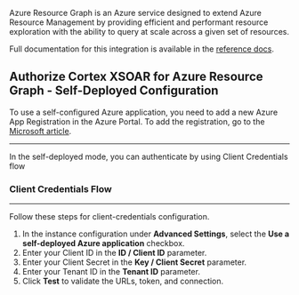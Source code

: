 Azure Resource Graph is an Azure service designed to extend Azure Resource Management by providing efficient and performant resource exploration with the ability to query at scale across a given set of resources.

Full documentation for this integration is available in the [reference docs](https://xsoar.pan.dev/docs/reference/integrations/azure-resource-graph).


## Authorize Cortex XSOAR for Azure Resource Graph - Self-Deployed Configuration
To use a self-configured Azure application, you need to add a new Azure App Registration in the Azure Portal. To add the registration, go to the [Microsoft article](https://docs.microsoft.com/en-us/azure/active-directory/develop/quickstart-register-app).

---

In the self-deployed mode, you can authenticate by using Client Credentials flow


### Client Credentials Flow

---
Follow these steps for client-credentials configuration.

1. In the instance configuration under **Advanced Settings**, select the **Use a self-deployed Azure application** checkbox.
2. Enter your Client ID in the **ID / Client ID** parameter. 
3. Enter your Client Secret in the **Key / Client Secret** parameter.
4. Enter your Tenant ID in the **Tenant ID** parameter.
5. Click **Test** to validate the URLs, token, and connection.
